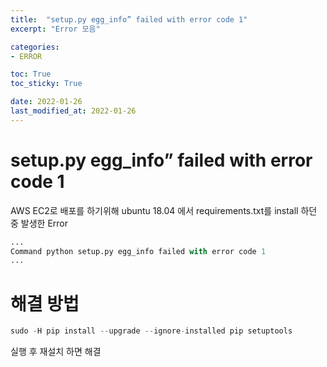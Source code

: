 ```yaml
---
title:  "setup.py egg_info” failed with error code 1"
excerpt: "Error 모음"

categories:
- ERROR

toc: True
toc_sticky: True

date: 2022-01-26
last_modified_at: 2022-01-26
---
```


# setup.py egg_info” failed with error code 1

AWS EC2로 배포를 하기위해 ubuntu 18.04 에서 requirements.txt를 install 하던 중 발생한 Error

```python
...
Command python setup.py egg_info failed with error code 1
...
```

# 해결 방법 

```python
sudo -H pip install --upgrade --ignore-installed pip setuptools
```

실행 후 재설치 하면 해결